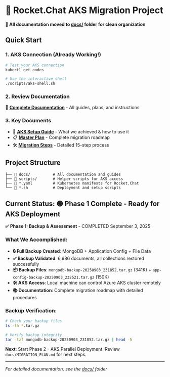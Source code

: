 # 🚀 Rocket.Chat AKS Migration Project

**📂 All documentation moved to [docs/](docs/) folder for clean organization**

## Quick Start

### 1. AKS Connection (Already Working!)
```bash
# Test your AKS connection
kubectl get nodes

# Use the interactive shell
./scripts/aks-shell.sh
```

### 2. Review Documentation
📖 **[Complete Documentation](docs/)** - All guides, plans, and instructions

### 3. Key Documents
- 🏁 **[AKS Setup Guide](docs/AKS_SETUP_GUIDE.md)** - What we achieved & how to use it
- 📋 **[Master Plan](docs/MASTER_PLANNING.md)** - Complete migration roadmap
- 🛠️ **[Migration Steps](docs/MIGRATION_PLAN.md)** - Detailed 15-step process

## Project Structure

```
├── 📁 docs/          # All documentation and guides
├── 📁 scripts/       # Helper scripts for AKS access
├── 📄 *.yaml         # Kubernetes manifests for Rocket.Chat
└── 📄 *.sh           # Deployment and setup scripts
```

## Current Status: 🟢 Phase 1 Complete - Ready for AKS Deployment

**✅ Phase 1: Backup & Assessment** - COMPLETED September 3, 2025

### What We Accomplished:
- **🔒 Full Backup Created**: MongoDB + Application Config + File Data
- **✅ Backup Validated**: 6,986 documents, all collections restored successfully
- **📦 Backup Files**: `mongodb-backup-20250903_231852.tar.gz` (341K) + `app-config-backup-20250903_232521.tar.gz` (150K)
- **🛠️ AKS Access**: Local machine can control Azure AKS cluster remotely
- **📚 Documentation**: Complete migration roadmap with detailed procedures

### Backup Verification:
```bash
# Check your backup files
ls -lh *.tar.gz

# Verify backup integrity
tar -tzf mongodb-backup-20250903_231852.tar.gz | head -5
```

**Next**: Start Phase 2 - AKS Parallel Deployment. Review `docs/MIGRATION_PLAN.md` for next steps.

---

*For detailed documentation, see the [docs/](docs/) folder*
